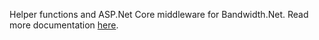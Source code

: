 Helper functions and ASP.Net Core middleware for Bandwidth.Net. Read more documentation [here](/csharp-bandwidth-extras/api/index.html).
